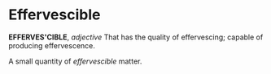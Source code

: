 # Effervescible

**EFFERVES'CIBLE**, _adjective_ That has the quality of effervescing; capable of producing effervescence.

A small quantity of _effervescible_ matter.